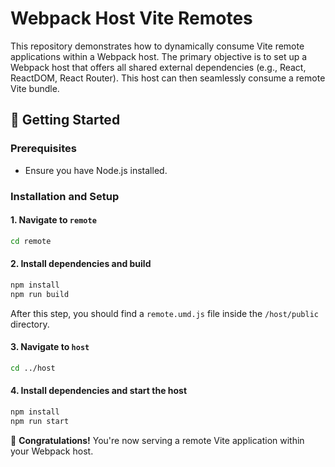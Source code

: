 # Webpack Host Vite Remotes

This repository demonstrates how to dynamically consume Vite remote applications within a Webpack host. The primary objective is to set up a Webpack host that offers all shared external dependencies (e.g., React, ReactDOM, React Router). This host can then seamlessly consume a remote Vite bundle.

## 🚀 Getting Started

### Prerequisites

- Ensure you have Node.js installed.

### Installation and Setup

#### 1. Navigate to `remote`

```bash
cd remote
```

#### 2. Install dependencies and build

```bash
npm install
npm run build
```

After this step, you should find a `remote.umd.js` file inside the `/host/public` directory.

#### 3. Navigate to `host`

```bash
cd ../host
```

#### 4. Install dependencies and start the host

```bash
npm install
npm run start
```

🎉 **Congratulations!** You're now serving a remote Vite application within your Webpack host.
